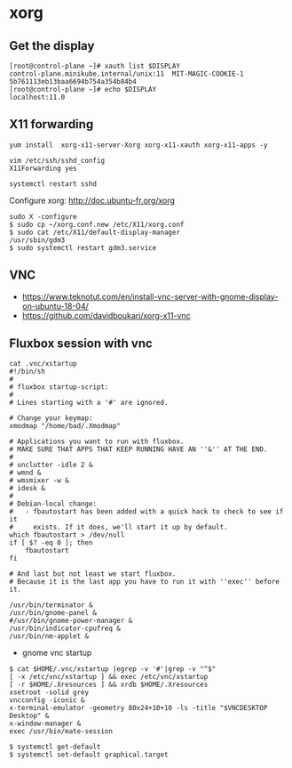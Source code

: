 # xorg

## Get the display
```
[root@control-plane ~]# xauth list $DISPLAY
control-plane.minikube.internal/unix:11  MIT-MAGIC-COOKIE-1  5b761113eb13baa6694b754a354b84b4
[root@control-plane ~]# echo $DISPLAY
localhost:11.0
```

## X11 forwarding
```
yum install  xorg-x11-server-Xorg xorg-x11-xauth xorg-x11-apps -y

vim /etc/ssh/sshd_config
X11Forwarding yes

systemctl restart sshd
```

Configure xorg: http://doc.ubuntu-fr.org/xorg
```
sudo X -configure
$ sudo cp ~/xorg.conf.new /etc/X11/xorg.conf
$ sudo cat /etc/X11/default-display-manager
/usr/sbin/gdm3
$ sudo systemctl restart gdm3.service
```

## VNC
* https://www.teknotut.com/en/install-vnc-server-with-gnome-display-on-ubuntu-18-04/
* https://github.com/davidboukari/xorg-x11-vnc

## Fluxbox session with vnc
```
cat .vnc/xstartup
#!/bin/sh
#
# fluxbox startup-script:
#
# Lines starting with a '#' are ignored.

# Change your keymap:
xmodmap "/home/bad/.Xmodmap"

# Applications you want to run with fluxbox.
# MAKE SURE THAT APPS THAT KEEP RUNNING HAVE AN ''&'' AT THE END.
#
# unclutter -idle 2 &
# wmnd &
# wmsmixer -w &
# idesk &
#
# Debian-local change:
#   - fbautostart has been added with a quick hack to check to see if it
#     exists. If it does, we'll start it up by default.
which fbautostart > /dev/null
if [ $? -eq 0 ]; then
    fbautostart
fi

# And last but not least we start fluxbox.
# Because it is the last app you have to run it with ''exec'' before it.

/usr/bin/terminator &
/usr/bin/gnome-panel &
#/usr/bin/gnome-power-manager &
/usr/bin/indicator-cpufreq &
/usr/bin/nm-applet &
```
* gnome vnc startup
```
$ cat $HOME/.vnc/xstartup |egrep -v '#'|grep -v "^$"
[ -x /etc/vnc/xstartup ] && exec /etc/vnc/xstartup
[ -r $HOME/.Xresources ] && xrdb $HOME/.Xresources
xsetroot -solid grey
vncconfig -iconic &
x-terminal-emulator -geometry 80x24+10+10 -ls -title "$VNCDESKTOP Desktop" &
x-window-manager &
exec /usr/bin/mate-session

$ systemctl get-default
$ systemctl set-default graphical.target
```
